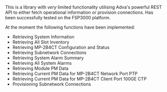 This is a library with _very_ limited functionality utilising Adva's powerful REST API to either fetch operational information or provision connections. Has been successfully tested on the FSP3000 platform.

At the moment the following functions have been implemented:

 * Retrieving System Information
 * Retrieving All Slot Inventory
 * Retrieving MP-2B4CT Configuration and Status
 * Retrieving Subnetwork Connections
 * Retrieving System Alarm Summary
 * Retrieving All System Alarms
 * Retrieving Module PM Data
 * Retrieving Current PM Data for MP-2B4CT Network Port PTP
 * Retrieving Current PM Data for MP-2B4CT Client Port 100GE CTP
 * Provisioning Subnetwork Connections
